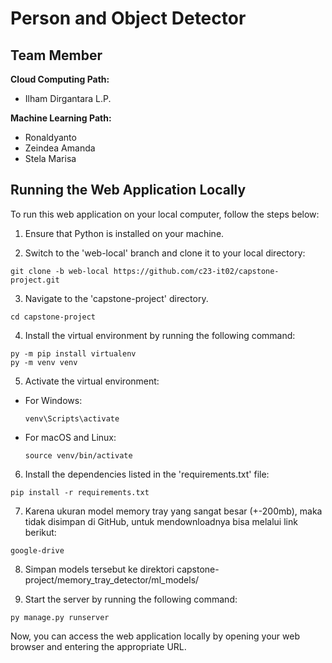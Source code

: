 # Person and Object Detector


## Team Member

**Cloud Computing Path:**
- Ilham Dirgantara L.P.

**Machine Learning Path:**
- Ronaldyanto
- Zeindea Amanda
- Stela Marisa


## Running the Web Application Locally

To run this web application on your local computer, follow the steps below:

1. Ensure that Python is installed on your machine.

2. Switch to the 'web-local' branch and clone it to your local directory:
  ```
  git clone -b web-local https://github.com/c23-it02/capstone-project.git
  ```
3. Navigate to the 'capstone-project' directory.
```
cd capstone-project
```
4. Install the virtual environment by running the following command:
```
py -m pip install virtualenv
py -m venv venv
```
5. Activate the virtual environment:

- For Windows:

  ```
  venv\Scripts\activate
  ```

- For macOS and Linux:

  ```
  source venv/bin/activate
  ```

6. Install the dependencies listed in the 'requirements.txt' file:
```
pip install -r requirements.txt
```
7. Karena ukuran model memory tray yang sangat besar (+-200mb), maka tidak disimpan di GitHub, untuk mendownloadnya bisa melalui link berikut:
```
google-drive
```
8. Simpan models tersebut ke direktori capstone-project/memory_tray_detector/ml_models/

8. Start the server by running the following command:
```
py manage.py runserver
```



Now, you can access the web application locally by opening your web browser and entering the appropriate URL.


